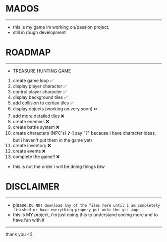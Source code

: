 # MADOS
---
- this is my game im working on/passion project.
- still in rough development
# ROADMAP
---
- TREASURE HUNTING GAME
1. create game loop ✅
2. display player character ✅
3. control player character ✅
4. display background tiles ✅
5. add collision to certian tiles ✅
6. display objects (working on very soon) ⏩
7. add more detailed tiles ❌
8. create enemies ❌
9. create battle system ❌
10. create characters (NPC's) ❓ (i say "?" because i have character ideas, but i haven't put them in the game yet)
11. create inventory ❌
12. create events ❌
13. complete the game!! ❌

- this is not the order i will be doing things btw

# DISCLAIMER
---
- please, `DO NOT download any of the files here until i am completely finished or have everything propery put onto the git page`
- this is MY project, i'm just doing this to understand coding more and to have fun with it
---
thank you <3
